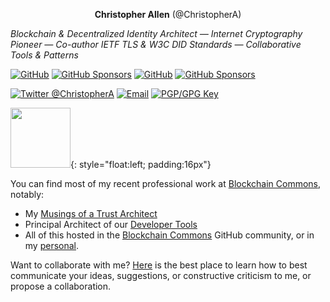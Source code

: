 <p align="center">
  <strong>Christopher Allen</strong> (@ChristopherA)</p>

*Blockchain & Decentralized Identity Architect — Internet Cryptography Pioneer — Co-author IETF TLS & W3C DID Standards — Collaborative Tools & Patterns*

<a href="https://github.com/ChristopherA"><img src="https://img.shields.io/github/followers/christophera.svg?label=@ChristopherA&style=social" alt="GitHub"></a> <a href="https://github.com/sponsors/ChristopherA"><img src="https://img.shields.io/badge/GitHub_Sponsors--_.svg?style=social&logo=github&logoColor=EA4AAA" alt="GitHub Sponsors"></a> <a href="https://github.com/BlockchainCommons">
<img src="https://img.shields.io/badge/BlockchainCommons--Github?style=social&logo=github" alt="GitHub"></a> <a href="https://github.com/sponsors/BlockchainCommons"><img src="https://img.shields.io/badge/GitHub_Sponsors--_.svg?style=social&logo=github&logoColor=EA4AAA" alt="GitHub Sponsors"></a>

<a href="https://twitter.com/ChristopherA" rel="me"> <img src="https://img.shields.io/twitter/follow/ChristopherA?label=@ChristopherA&style=social" alt="Twitter @ChristopherA"></a> <a href="mailto:ChristopherA@LifeWithAlacrity.com"><img src="https://img.shields.io/badge/email--email?logo=mail.ru&style=social&link&logoColor=000000?link=mailto%3AChristopherA@LifeWithAlacrity.com?link=mailto%3AChristopherA@LifeWithAlacrity.com" alt="Email"></a> <a rel="pgpkey" href="https://github.com/christophera.gpg"><img src="https://img.shields.io/badge/PGP_key--PGP_key?logo=protonmail&style=social&logoColor=000000?link=https%3A%2F%2Fgithub.com%2Fchristophera.gpg?link=https%3A%2F%2Fgithub.com%2Fchristophera.gpg" alt="PGP/GPG Key"></a> 

<img src="https://i.imgur.com/QyDl5nK.png" width="96" height="96">{: style="float:left; padding:16px"}

You can find most of my recent professional work at [Blockchain Commons](https://www.BlockchainCommons.com), notably:
* My [Musings of a Trust Architect](https://www.blockchaincommons.com/musings/)
* Principal Architect of our [Developer Tools](https://developer.blockchaincommons.com)
* All of this hosted in the [Blockchain Commons](https://github.com/BlockchainCommons/) GitHub community, or in my [personal](https://github.com/ChristopherA).

Want to collaborate with me? [Here](https://github.com/christophera/self) is the best place to learn how to best communicate your ideas, suggestions, or constructive criticism to me, or propose a collaboration.

<!--more-->
